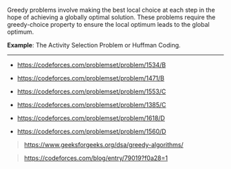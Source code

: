 Greedy problems involve making the best local choice at each step in the hope of achieving a globally optimal solution. These problems require the greedy-choice property to ensure the local optimum leads to the global optimum.

**Example**: The Activity Selection Problem or Huffman Coding.

---

- https://codeforces.com/problemset/problem/1534/B
- https://codeforces.com/problemset/problem/1471/B
- https://codeforces.com/problemset/problem/1553/C

- https://codeforces.com/problemset/problem/1385/C

- https://codeforces.com/problemset/problem/1618/D
- https://codeforces.com/problemset/problem/1560/D

> https://www.geeksforgeeks.org/dsa/greedy-algorithms/

> https://codeforces.com/blog/entry/79019?f0a28=1